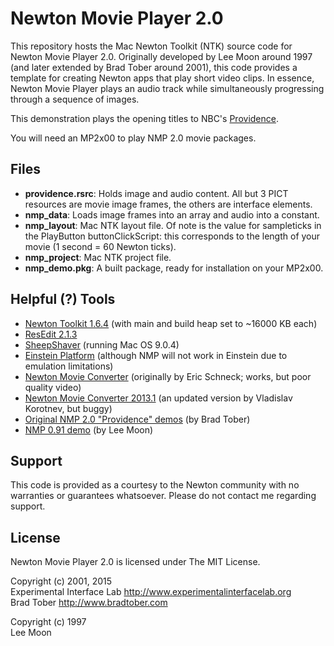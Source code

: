 Newton Movie Player 2.0
=======================

This repository hosts the Mac Newton Toolkit (NTK) source code for Newton Movie Player 2.0. Originally developed by Lee Moon around 1997 (and later extended by Brad Tober around 2001), this code provides a template for creating Newton apps that play short video clips. In essence, Newton Movie Player plays an audio track while simultaneously progressing through a sequence of images.

This demonstration plays the opening titles to NBC's [Providence](http://en.wikipedia.org/wiki/Providence_%28TV_series%29).

You will need an MP2x00 to play NMP 2.0 movie packages.


Files
-----

- **providence.rsrc**: Holds image and audio content. All but 3 PICT resources are movie image frames, the others are interface elements.
- **nmp_data**: Loads image frames into an array and audio into a constant.
- **nmp_layout**: Mac NTK layout file. Of note is the value for sampleticks in the PlayButton buttonClickScript: this corresponds to the length of your movie (1 second = 60 Newton ticks).
- **nmp_project**: Mac NTK project file.
- **nmp_demo.pkg**: A built package, ready for installation on your MP2x00.


Helpful (?) Tools
-----------------

- [Newton Toolkit 1.6.4](http://www.unna.org/view.php?/apple/development/NTK/macntk) (with main and build heap set to ~16000 KB each)
- [ResEdit 2.1.3](http://mac.org/utilities/resedit/)
- [SheepShaver](http://www.emaculation.com/doku.php/sheepshaver) (running Mac OS 9.0.4)
- [Einstein Platform](https://code.google.com/p/einstein/) (although NMP will not work in Einstein due to emulation limitations)
- [Newton Movie Converter](http://www.unna.org/unna/macos/NewtonMovieConverterRC3a.sit) (originally by Eric Schneck; works, but poor quality video)
- [Newton Movie Converter 2013.1](http://www.unna.org/unnasearch/entry.php?pkey=12969) (an updated version by Vladislav Korotnev, but buggy)
- [Original NMP 2.0 "Providence" demos](http://www.unna.org/view.php?/movies/Providence) (by Brad Tober)
- [NMP 0.91 demo](http://www.unna.org/view.php?/utilites/graphics-movies/NewtonMoviePlayer0.91Demo) (by Lee Moon)


Support
-------

This code is provided as a courtesy to the Newton community with no warranties or guarantees whatsoever. Please do not contact me regarding support.


License
-------

Newton Movie Player 2.0 is licensed under The MIT License.

Copyright (c) 2001, 2015  
Experimental Interface Lab <http://www.experimentalinterfacelab.org>  
Brad Tober <http://www.bradtober.com>

Copyright (c) 1997  
Lee Moon